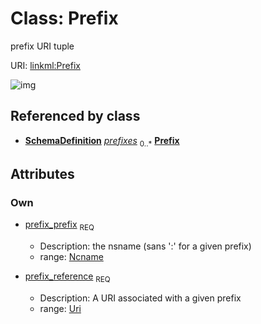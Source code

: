 
# Class: Prefix


prefix URI tuple

URI: [linkml:Prefix](https://w3id.org/linkml/Prefix)


![img](http://yuml.me/diagram/nofunky;dir:TB/class/[SchemaDefinition],[SchemaDefinition]++-%20prefixes%200..*>[Prefix&#124;prefix_prefix(pk):ncname;prefix_reference:uri])

## Referenced by class

 *  **[SchemaDefinition](SchemaDefinition.md)** *[prefixes](prefixes.md)*  <sub>0..*</sub>
  **[Prefix](Prefix.md)**

## Attributes


### Own

 * [prefix_prefix](prefix_prefix.md)  <sub>REQ</sub>

     * Description: the nsname (sans ':' for a given prefix)
     * range: [Ncname](Ncname.md)
 * [prefix_reference](prefix_reference.md)  <sub>REQ</sub>

     * Description: A URI associated with a given prefix
     * range: [Uri](Uri.md)
